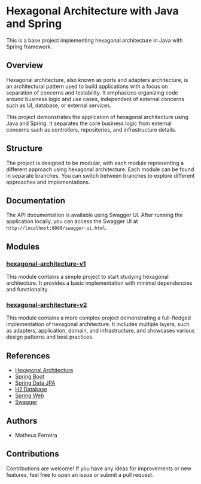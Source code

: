 # Hexagonal Architecture with Java and Spring

This is a base project implementing hexagonal architecture in Java with Spring framework.

## Overview

Hexagonal architecture, also known as ports and adapters architecture, is an architectural pattern used to build applications with a focus on separation of concerns and testability. It emphasizes organizing code around business logic and use cases, independent of external concerns such as UI, database, or external services.

This project demonstrates the application of hexagonal architecture using Java and Spring. It separates the core business logic from external concerns such as controllers, repositories, and infrastructure details.

## Structure

The project is designed to be modular, with each module representing a different approach using hexagonal architecture. Each module can be found in separate branches.
You can switch between branches to explore different approaches and implementations.

## Documentation

The API documentation is available using Swagger UI. After running the application locally, you can access the Swagger UI at `http://localhost:8080/swagger-ui.html`.

## Modules

### [hexagonal-architecture-v1](https://github.com/math-ferreira/hexagonal-architecture-spring/tree/main/hexagonal-architecture-v1)

This module contains a simple project to start studying hexagonal architecture. It provides a basic implementation with minimal dependencies and functionality.

### [hexagonal-architecture-v2](https://github.com/math-ferreira/hexagonal-architecture-spring/tree/main/hexagonal-architecture-v2)

This module contains a more complex project demonstrating a full-fledged implementation of hexagonal architecture. It includes multiple layers, such as adapters, application, domain, and infrastructure, and showcases various design patterns and best practices.

## References

- [Hexagonal Architecture](https://alistair.cockburn.us/hexagonal-architecture/)
- [Spring Boot](https://spring.io/projects/spring-boot)
- [Spring Data JPA](https://spring.io/projects/spring-data-jpa)
- [H2 Database](https://www.h2database.com/html/main.html)
- [Spring Web](https://spring.io/guides/gs/spring-boot/)
- [Swagger](https://swagger.io/)

## Authors

- Matheus Ferreira


## Contributions

Contributions are welcome! If you have any ideas for improvements or new features, feel free to open an issue or submit a pull request.
